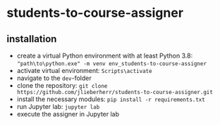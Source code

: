 # students-to-course-assigner

## installation
- create a virtual Python environment with at least Python 3.8: ```"path\to\python.exe" -m venv env_students-to-course-assigner```
- activate virtual environment: ```Scripts\activate```
- navigate to the ```dev```-folder
- clone the repository: ```git clone https://github.com/jlieberherr/students-to-course-assigner.git```
- install the necessary modules: ```pip install -r requirements.txt```
- run Jupyter lab: ```jupyter lab```
- execute the assigner in Jupyter lab
